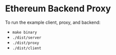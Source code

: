 # Ethereum Backend Proxy

To run the example client, proxy, and backend:

- `make binary`
- `./dist/server`
- `./dist/proxy`
- `./dist/client`
